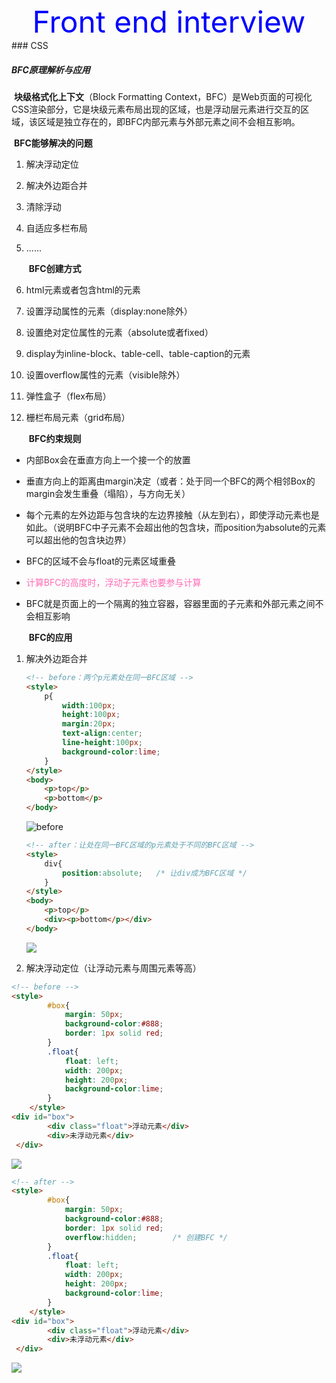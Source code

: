 <center><font color='blue' size='15'>Front end interview</font></center>
### CSS

##### BFC原理解析与应用

​		**块级格式化上下文**（Block Formatting Context，BFC）是Web页面的可视化CSS渲染部分，它是块级元素布局出现的区域，也是浮动层元素进行交互的区域，该区域是独立存在的，即BFC内部元素与外部元素之间不会相互影响。

​		**BFC能够解决的问题**

1. 解决浮动定位

2. 解决外边距合并

3. 清除浮动

4. 自适应多栏布局

5. ......

   ​	**BFC创建方式**

1. html元素或者包含html的元素

2. 设置浮动属性的元素（display:none除外）

3. 设置绝对定位属性的元素（absolute或者fixed）

4. display为inline-block、table-cell、table-caption的元素

5. 设置overflow属性的元素（visible除外）

6. 弹性盒子（flex布局）

7. 栅栏布局元素（grid布局）

   ​	**BFC约束规则**

- 内部Box会在垂直方向上一个接一个的放置

- 垂直方向上的距离由margin决定（或者：处于同一个BFC的两个相邻Box的margin会发生重叠（塌陷），与方向无关）

- 每个元素的左外边距与包含块的左边界接触（从左到右），即使浮动元素也是如此。（说明BFC中子元素不会超出他的包含块，而position为absolute的元素可以超出他的包含块边界）

- BFC的区域不会与float的元素区域重叠

- <font color='hotpink'>计算BFC的高度时，浮动子元素也要参与计算</font>

- BFC就是页面上的一个隔离的独立容器，容器里面的子元素和外部元素之间不会相互影响

  ​	**BFC的应用**

1. 解决外边距合并

   ```html
   <!-- before：两个p元素处在同一BFC区域 -->
   <style>
       p{
           width:100px;
           height:100px;
           margin:20px;
           text-align:center;
           line-height:100px;
           background-color:lime;
       }
   </style>
   <body>
       <p>top</p>
       <p>bottom</p>
   </body>
   ```

   ![before](F:\Question-of-the-day---front-end-interview\BFC\before.png)

   ```html
   <!-- after：让处在同一BFC区域的p元素处于不同的BFC区域 -->
   <style>
       div{
           position:absolute;	/* 让div成为BFC区域 */
       }
   </style>
   <body>
       <p>top</p>
       <div><p>bottom</p></div>
   </body>
   ```

   ![](F:\Question-of-the-day---front-end-interview\BFC\after.png)

2. 解决浮动定位（让浮动元素与周围元素等高）

```html
<!-- before -->
<style>
        #box{
            margin: 50px;
            background-color:#888;
            border: 1px solid red;
        }
        .float{
            float: left;
            width: 200px;
            height: 200px;
            background-color:lime;
        }
    </style> 
<div id="box">
        <div class="float">浮动元素</div>
        <div>未浮动元素</div>
 </div>
```

![](F:\Question-of-the-day---front-end-interview\BFC\before2.png)

```html
<!-- after -->
<style>
        #box{
            margin: 50px;
            background-color:#888;
            border: 1px solid red;
            overflow:hidden;		/* 创建BFC */
        }
        .float{
            float: left;
            width: 200px;
            height: 200px;
            background-color:lime;
        }
    </style> 
<div id="box">
        <div class="float">浮动元素</div>
        <div>未浮动元素</div>
 </div>
```

![](F:\Question-of-the-day---front-end-interview\BFC\after2.png)


